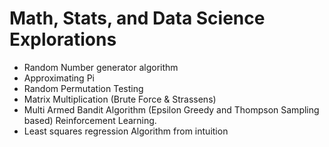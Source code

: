 # Math, Stats, and Data Science Explorations

- Random Number generator algorithm 
- Approximating Pi 
- Random Permutation Testing 
- Matrix Multiplication (Brute Force & Strassens)
- Multi Armed Bandit Algorithm (Epsilon Greedy and Thompson Sampling based) Reinforcement Learning.
- Least squares regression Algorithm from intuition
  